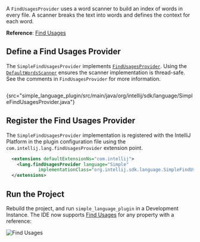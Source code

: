 [//]: # (title: 11. Find Usages Provider)

<!-- Copyright 2000-2020 JetBrains s.r.o. and other contributors. Use of this source code is governed by the Apache 2.0 license that can be found in the LICENSE file. -->

A `FindUsagesProvider` uses a word scanner to build an index of words in every file.
A scanner breaks the text into words and defines the context for each word.

**Reference**: [Find Usages](find_usages.md)

## Define a Find Usages Provider
The `SimpleFindUsagesProvider` implements [`FindUsagesProvider`](upsource:///platform/indexing-api/src/com/intellij/lang/findUsages/FindUsagesProvider.java).
Using the [`DefaultWordsScanner`](upsource:///platform/indexing-api/src/com/intellij/lang/cacheBuilder/DefaultWordsScanner.java) ensures the scanner implementation is thread-safe.
See the comments in `FindUsagesProvider` for more information.

```java
```
{src="simple_language_plugin/src/main/java/org/intellij/sdk/language/SimpleFindUsagesProvider.java"}

## Register the Find Usages Provider
The `SimpleFindUsagesProvider` implementation is registered with the IntelliJ Platform in the plugin configuration file using the `com.intellij.lang.findUsagesProvider` extension point.

```xml
  <extensions defaultExtensionNs="com.intellij">
    <lang.findUsagesProvider language="Simple"
            implementationClass="org.intellij.sdk.language.SimpleFindUsagesProvider"/>
  </extensions>
```

## Run the Project
Rebuild the project, and run `simple_language_plugin` in a Development Instance.
The IDE now supports [Find Usages](https://www.jetbrains.com/help/idea/find-highlight-usages.html) for any property with a reference:

![Find Usages](find_usages.png)